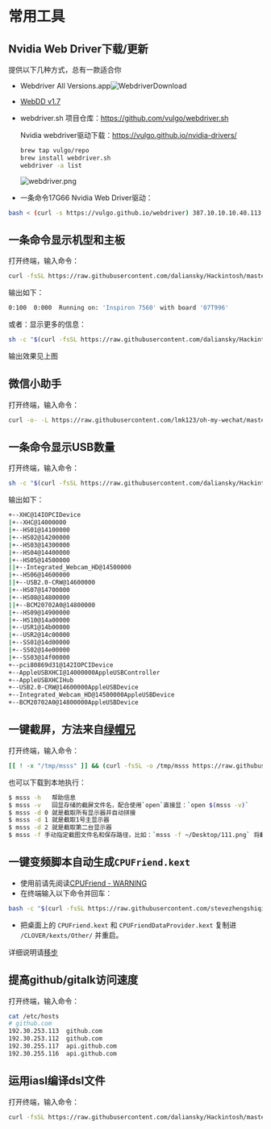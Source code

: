 # 常用工具

## Nvidia Web Driver下载/更新

提供以下几种方式，总有一款适合你

- Webdriver All Versions.app![WebdriverDownload](WebdriverDownload.png)

- [WebDD v1.7](WebDD.command)

- webdriver.sh 项目仓库：https://github.com/vulgo/webdriver.sh 

  Nvidia webdriver驱动下载：https://vulgo.github.io/nvidia-drivers/

  ```bash
  brew tap vulgo/repo
  brew install webdriver.sh
  webdriver -a list
  ```

  ![webdriver.png](webdriver.png)

- 一条命令17G66 Nvidia Web Driver驱动：

```bash
bash < (curl -s https://vulgo.github.io/webdriver) 387.10.10.10.40.113
```

## 一条命令显示机型和主板

打开终端，输入命令：

```bash
curl -fsSL https://raw.githubusercontent.com/daliansky/Hackintosh/master/Tools/bdmesg -o /tmp/bdmesg && chmod +x /tmp/bdmesg && sh -c /tmp/bdmesg | grep Running
```

输出如下：

```bash
0:100  0:000  Running on: 'Inspiron 7560' with board '07T996'
```

或者：显示更多的信息：

```bash
sh -c "$(curl -fsSL https://raw.githubusercontent.com/daliansky/Hackintosh/master/Tools/archey)"
```

输出效果见上图

## 微信小助手

打开终端，输入命令：

```bash
curl -o- -L https://raw.githubusercontent.com/lmk123/oh-my-wechat/master/install.sh | bash -s
```



## 一条命令显示USB数量

打开终端，输入命令：<br />

```bash
sh -c "$(curl -fsSL https://raw.githubusercontent.com/daliansky/Hackintosh/master/Tools/usb_Ports)"
```
输出如下：
```bash
+--XHC@14IOPCIDevice
|+--XHC@14000000
|+--HS01@14100000
|+--HS02@14200000
|+--HS03@14300000
|+--HS04@14400000
|+--HS05@14500000
||+--Integrated_Webcam_HD@14500000
|+--HS06@14600000
||+--USB2.0-CRW@14600000
|+--HS07@14700000
|+--HS08@14800000
||+--BCM20702A0@14800000
|+--HS09@14900000
|+--HS10@14a00000
|+--USR1@14b00000
|+--USR2@14c00000
|+--SS01@14d00000
|+--SS02@14e00000
|+--SS03@14f00000
+--pci80869d31@142IOPCIDevice
+--AppleUSBXHCI@14000000AppleUSBController
+--AppleUSBXHCIHub
+--USB2.0-CRW@14600000AppleUSBDevice
+--Integrated_Webcam_HD@14500000AppleUSBDevice
+--BCM20702A0@14800000AppleUSBDevice
```



## 一键截屏，方法来自[绿帽兄](https://github.com/lihaoyun6)

打开终端，输入命令：

```bash
[[ ! -x "/tmp/msss" ]] && (curl -fsSL -o /tmp/msss https://raw.githubusercontent.com/daliansky/Hackintosh/master/Tools/msss && chmod a+x /tmp/msss && open $(/tmp/msss -v)) || open $(/tmp/msss -v)
```

也可以下载到本地执行：

```bash
$ msss -h	帮助信息
$ msss -v	回显存储的截屏文件名，配合使用`open`直接显：`open $(msss -v)` 
$ msss -d 0	就是截取所有显示器并自动拼接
$ msss -d 1	就是截取1号主显示器
$ msss -d 2	就是截取第二台显示器
$ msss -f 手动指定截图文件名和保存路径，比如：`msss -f ~/Desktop/111.png` 将截屏保存到桌面上
```



## 一键变频脚本自动生成`CPUFriend.kext`

- 使用前请先阅读[CPUFriend - WARNING](https://github.com/acidanthera/CPUFriend/blob/master/Instructions.md#warning)
- 在终端输入以下命令并回车：

```bash
bash -c "$(curl -fsSL https://raw.githubusercontent.com/stevezhengshiqi/one-key-cpufriend/master/one-key-cpufriend.sh)"
```

- 把桌面上的 `CPUFriend.kext` 和 `CPUFriendDataProvider.kext` 复制进 `/CLOVER/kexts/Other/` 并重启。

详细说明请[移步](https://github.com/stevezhengshiqi/one-key-cpufriend/blob/master/README_CN.md)



## 提高github/gitalk访问速度

打开终端，输入命令：

```bash
cat /etc/hosts
# github.com
192.30.253.113	github.com
192.30.253.112	github.com
192.30.255.117	api.github.com
192.30.255.116	api.github.com
```



## 运用iasl编译dsl文件

打开终端，输入命令：

```bash
curl -fsSL https://raw.githubusercontent.com/daliansky/Hackintosh/master/Tools/iasl -o /tmp/iasl && chmod +x /tmp/iasl && sh -c /tmp/iasl -l <dsl文件路径>
```
